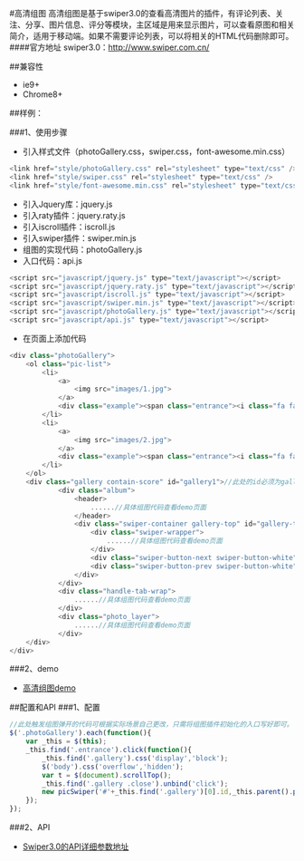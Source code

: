 ﻿#高清组图
    高清组图是基于swiper3.0的查看高清图片的插件，有评论列表、关注、分享、图片信息、评分等模块，主区域是用来显示图片，可以查看原图和相关简介，适用于移动端。如果不需要评论列表，可以将相关的HTML代码删除即可。
####官方地址
swiper3.0：http://www.swiper.com.cn/

##兼容性

* ie9+
* Chrome8+

##样例：

###1、使用步骤
* 引入样式文件（photoGallery.css，swiper.css，font-awesome.min.css）

```javascript
<link href="style/photoGallery.css" rel="stylesheet" type="text/css" />
<link href="style/swiper.css" rel="stylesheet" type="text/css" />
<link href="style/font-awesome.min.css" rel="stylesheet" type="text/css" />
```
* 引入Jquery库：jquery.js
* 引入raty插件：jquery.raty.js
* 引入iscroll插件：iscroll.js
* 引入swiper插件：swiper.min.js
* 组图的实现代码：photoGallery.js
* 入口代码：api.js

```javascript
<script src="javascript/jquery.js" type="text/javascript"></script>
<script src="javascript/jquery.raty.js" type="text/javascript"></script>
<script src="javascript/iscroll.js" type="text/javascript"></script>
<script src="javascript/swiper.min.js" type="text/javascript"></script>
<script src="javascript/photoGallery.js" type="text/javascript"></script>
<script src="javascript/api.js" type="text/javascript"></script>
```

* 在页面上添加代码

```javascript
<div class="photoGallery">
    <ol class="pic-list">
        <li>
            <a>
                <img src="images/1.jpg">
            </a>
            <div class="example"><span class="entrance"><i class="fa fa-fw fa-search-plus"></i> 查看大图</span></div>
        </li>
        <li>
            <a>
                <img src="images/2.jpg">
            </a>
            <div class="example"><span class="entrance"><i class="fa fa-fw fa-search-plus"></i> 查看大图</span></div>
        </li>
    </ol>
    <div class="gallery contain-score" id="gallery1">//此处的id必须为gallery+数字
            <div class="album">
                <header>
                    ......//具体组图代码查看demo页面
                </header>
                <div class="swiper-container gallery-top" id="gallery-top1">//此处的id必须为gallery-top+数字
                    <div class="swiper-wrapper">
                        ......//具体组图代码查看demo页面
                    </div>
                    <div class="swiper-button-next swiper-button-white" title="下一张"></div>
                    <div class="swiper-button-prev swiper-button-white" title="上一张"></div>
                </div>
            </div>
            <div class="handle-tab-wrap">
                ......//具体组图代码查看demo页面
            </div>
            <div class="photo_layer">
                ......//具体组图代码查看demo页面
            </div>
    </div>
</div>
```
###2、demo
* [高清组图demo](http://192.168.14.97:8080/acc/plugin/photoGallery)

##配置和API
###1、配置
```javascript
//此处触发组图弹开的代码可根据实际场景自己更改，只需将组图插件初始化的入口写好即可。
$('.photoGallery').each(function(){
	var _this = $(this);
	_this.find('.entrance').click(function(){
		_this.find('.gallery').css('display','block');
		$('body').css('overflow','hidden');
		var t = $(document).scrollTop();
        _this.find('.gallery .close').unbind('click');
		new picSwiper('#'+_this.find('.gallery')[0].id,_this.parent().parent().index()+1,t,{});//组图插件入口
	});
});
```
###2、API
* [Swiper3.0的API详细参数地址](http://www.swiper.com.cn/api/index.html)








